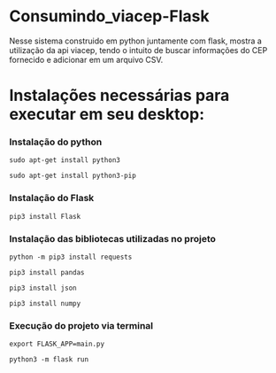 # Consumindo_viacep-Flask

Nesse sistema construido em python juntamente com flask, mostra a utilização da api viacep, tendo o intuito de buscar informações do CEP fornecido e adicionar em um arquivo CSV.

# Instalações necessárias para executar em seu desktop:

### Instalação do python
```
sudo apt-get install python3
```
```
sudo apt-get install python3-pip
```
### Instalação do Flask 
```
pip3 install Flask
```
### Instalação das bibliotecas utilizadas no projeto
```
python -m pip3 install requests
```
```
pip3 install pandas
```
```
pip3 install json
```
```
pip3 install numpy
```
### Execução do projeto via terminal 
```
export FLASK_APP=main.py
```
```
python3 -m flask run
```
